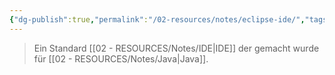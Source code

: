 ```yaml
---
{"dg-publish":true,"permalink":"/02-resources/notes/eclipse-ide/","tags":["tools","GFN/LF08","informatik/code"],"noteIcon":"","updated":"2025-09-10T16:33:00.000+02:00"}
---
```


> Ein Standard [[02 - RESOURCES/Notes/IDE\|IDE]] der gemacht wurde für [[02 - RESOURCES/Notes/Java\|Java]].